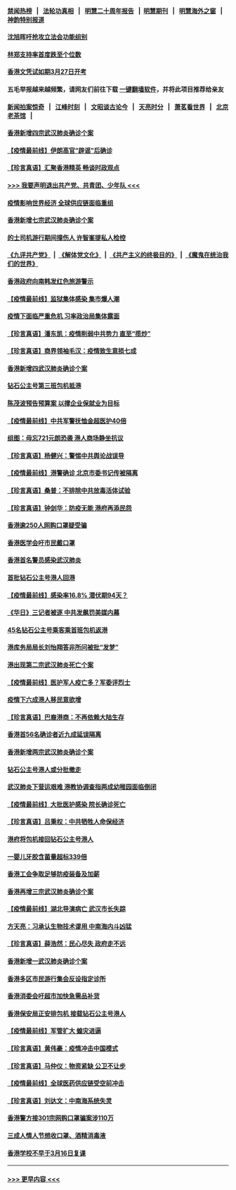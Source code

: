 #### [禁闻热榜](热点新闻.md?=0)  &nbsp;&nbsp;|&nbsp;&nbsp; [法轮功真相](https://github.com/gfw-breaker/truth/blob/master/README.md?=0) &nbsp;&nbsp;|&nbsp;&nbsp; [明慧二十周年报告](https://github.com/gfw-breaker/mh-reports/blob/master/README.md?=0) &nbsp;&nbsp;|&nbsp;&nbsp;[明慧期刊](https://github.com/gfw-breaker/mh-qikan) &nbsp;&nbsp;|&nbsp;&nbsp; [明慧海外之窗](https://github.com/gfw-breaker/mh-news/blob/master/README.md?=0) &nbsp;&nbsp;|&nbsp;&nbsp; [神韵特别报道](https://github.com/gfw-breaker/mh-news/blob/master/shenyun.md?=0)
#### [沈旭晖吁抢攻立法会功能组别](../pages/nsc415/n11896084.md?t=02270102) 
#### [林郑支持率首度跌至个位数](../pages/nsc415/n11896058.md?t=02270102) 
#### [香港文凭试如期3月27日开考](../pages/nsc415/n11896055.md?t=02270102) 
#### 五毛举报越来越频繁，请网友们前往下载 [一键翻墙软件](https://github.com/gfw-breaker/ssr-accounts)，并将此项目推荐给亲友
#### [新闻拍案惊奇](https://github.com/gfw-breaker/banned-news/blob/master/pages/link4.md) &nbsp;&nbsp;|&nbsp;&nbsp; [江峰时刻](https://github.com/gfw-breaker/banned-news/blob/master/pages/link4.md) &nbsp;&nbsp;|&nbsp;&nbsp; [文昭谈古论今](https://github.com/gfw-breaker/banned-news/blob/master/pages/link4.md) &nbsp;&nbsp;|&nbsp;&nbsp; [天亮时分](https://github.com/gfw-breaker/banned-news/blob/master/pages/link4.md) &nbsp;&nbsp;|&nbsp;&nbsp; [萧茗看世界](https://github.com/gfw-breaker/banned-news/blob/master/pages/link4.md) &nbsp;&nbsp;|&nbsp;&nbsp; [北京老茶馆](https://github.com/gfw-breaker/banned-news/blob/master/pages/link4.md) &nbsp;&nbsp;|&nbsp;&nbsp; 
#### [香港新增四宗武汉肺炎确诊个案](../pages/nsc415/n11896040.md?t=02270102) 
#### [【疫情最前线】伊朗高官“辟谣”后确诊](../pages/nsc415/n11895902.md?t=02270102) 
#### [【珍言真语】汇聚香港精英 畅谈时政观点](../pages/nsc415/n11895733.md?t=02270102) 
#### [>>> 我要声明退出共产党、共青团、少年队 <<<](https://github.com/begood0513/goodnews/blob/master/quit/letter.md) 
#### [疫情影响世界经济 全球供应链面临重组](../pages/nsc415/n11895634.md?t=02270102) 
#### [香港新增七宗武汉肺炎确诊个案](../pages/nsc415/n11893498.md?t=02270102) 
#### [的士司机游行期间撞伤人 许智峯提私人检控](../pages/nsc415/n11893483.md?t=02270102) 
#### [《九评共产党》](https://github.com/begood0513/9ping.md/blob/master/README.md) &nbsp;|&nbsp; [《解体党文化》](../../../../jtdwh.md/blob/master/README.md)  &nbsp;|&nbsp; [《共产主义的终极目的》](../../../../gczydzjmd.md/blob/master/README.md) &nbsp;|&nbsp; [《魔鬼在统治我们的世界》](../../../../mgztzwmdsj.md/blob/master/README.md) 
#### [香港政府向南韩发红色旅游警示](../pages/nsc415/n11893398.md?t=02270102) 
#### [【疫情最前线】监狱集体感染 集市爆人潮](../pages/nsc415/n11893181.md?t=02270102) 
#### [疫情下面临严重危机  习率政治局集体露面](../pages/nsc415/n11893305.md?t=02270102) 
#### [【珍言真语】潘东凯：疫情削弱中共势力 直至“揽炒”](../pages/nsc415/n11892866.md?t=02270102) 
#### [【珍言真语】商界领袖毛汉：疫情致生意损七成](../pages/nsc415/n11890348.md?t=02270102) 
#### [香港新增四武汉肺炎确诊个案](../pages/nsc415/n11890610.md?t=02270102) 
#### [钻石公主号第三班包机抵港](../pages/nsc415/n11890645.md?t=02270102) 
#### [陈茂波预告预算案 以撑企业保就业为目标](../pages/nsc415/n11890574.md?t=02270102) 
#### [【疫情最前线】中共军警抚恤金超医护40倍](../pages/nsc415/n11890458.md?t=02270102) 
#### [组图：毋忘721元朗恐袭 港人商场静坐抗议](../pages/nsc415/n11876882.md?t=02270102) 
#### [【珍言真语】杨健兴：警惕中共舆论战误导](../pages/nsc415/n11888131.md?t=02270102) 
#### [【疫情最前线】港警确诊 北京市委书记传被隔离](../pages/nsc415/n11886872.md?t=02270102) 
#### [【珍言真语】桑普：不排除中共放毒活体试验](../pages/nsc415/n11886832.md?t=02270102) 
#### [【珍言真语】钟剑华：防疫无能 港府再添民怨](../pages/nsc415/n11884504.md?t=02270102) 
#### [香港逾250人网购口罩疑受骗](../pages/nsc415/n11884388.md?t=02270102) 
#### [香港医学会吁市民戴口罩](../pages/nsc415/n11884367.md?t=02270102) 
#### [香港首名警员感染武汉肺炎](../pages/nsc415/n11884357.md?t=02270102) 
#### [首批钻石公主号港人回港](../pages/nsc415/n11884333.md?t=02270102) 
#### [【疫情最前线】感染率16.8% 潜伏期94天？](../pages/nsc415/n11884256.md?t=02270102) 
#### [《华日》三记者被逐 中共发飙罚美媒内幕](../pages/nsc415/n11884184.md?t=02270102) 
#### [45名钻石公主号乘客乘首班包机返港](../pages/nsc415/n11881770.md?t=02270102) 
#### [港库务局局长刘怡翔答非所问被批“发梦”](../pages/nsc415/n11881752.md?t=02270102) 
#### [港出现第二宗武汉肺炎死亡个案](../pages/nsc415/n11881736.md?t=02270102) 
#### [【疫情最前线】医护军人疫亡多？军委评烈士](../pages/nsc415/n11881655.md?t=02270102) 
#### [疫情下六成港人移民意欲增](../pages/nsc415/n11881699.md?t=02270102) 
#### [【珍言真语】巴裔港商：不再依赖大陆生存](../pages/nsc415/n11881126.md?t=02270102) 
#### [香港首56名确诊者近九成延误隔离](../pages/nsc415/n11879079.md?t=02270102) 
#### [香港新增两宗武汉肺炎确诊个案](../pages/nsc415/n11879064.md?t=02270102) 
#### [钻石公主号港人或分批撤走](../pages/nsc415/n11879029.md?t=02270102) 
#### [武汉肺炎下营运艰难 港教协调查指两成幼稚园面临倒闭](../pages/nsc415/n11878989.md?t=02270102) 
#### [【疫情最前线】大批医护感染 院长确诊死亡](../pages/nsc415/n11878595.md?t=02270102) 
#### [【珍言真语】吕秉权：中共牺牲人命保经济](../pages/nsc415/n11878390.md?t=02270102) 
#### [港府将包机接回钻石公主号港人](../pages/nsc415/n11876352.md?t=02270102) 
#### [一婴儿牙胶含菌量超标339倍](../pages/nsc415/n11876336.md?t=02270102) 
#### [香港工会争取足够防疫装备及加薪](../pages/nsc415/n11876313.md?t=02270102) 
#### [香港再增三宗武汉肺炎确诊个案](../pages/nsc415/n11876297.md?t=02270102) 
#### [【疫情最前线】湖北导演病亡 武汉市长失踪](../pages/nsc415/n11876272.md?t=02270102) 
#### [方天亮：习承认生物技术谬用 中南海内斗凶猛](../pages/nsc415/n11873679.md?t=02270102) 
#### [【珍言真语】薛浩然：民心尽失 政府走不远](../pages/nsc415/n11875838.md?t=02270102) 
#### [香港新增一武汉肺炎确诊个案](../pages/nsc415/n11874044.md?t=02270102) 
#### [香港多区市民游行集会反设指定诊所](../pages/nsc415/n11874017.md?t=02270102) 
#### [香港消委会吁超市加快急需品补货](../pages/nsc415/n11874003.md?t=02270102) 
#### [香港保安局正安排包机 接载钻石公主号港人](../pages/nsc415/n11873932.md?t=02270102) 
#### [【疫情最前线】军管扩大 蝗灾进逼](../pages/nsc415/n11873780.md?t=02270102) 
#### [【珍言真语】黄伟豪：疫情冲击中国模式](../pages/nsc415/n11873482.md?t=02270102) 
#### [【珍言真语】马仲仪：物资紧缺 公卫不让步](../pages/nsc415/n11872315.md?t=02270102) 
#### [【疫情最前线】全球医药供应链受空前冲击](../pages/nsc415/n11869614.md?t=02270102) 
#### [【珍言真语】刘达文：中南海系统失灵](../pages/nsc415/n11869465.md?t=02270102) 
#### [香港警方接301宗网购口罩骗案涉110万](../pages/nsc415/n11867572.md?t=02270102) 
#### [三成人情人节想收口罩、酒精消毒液](../pages/nsc415/n11867523.md?t=02270102) 
#### [香港学校不早于3月16日复课](../pages/nsc415/n11867498.md?t=02270102) 

----
#### [ >>> 更早内容 <<< ](../indexes/nsc415-earlier.md)
